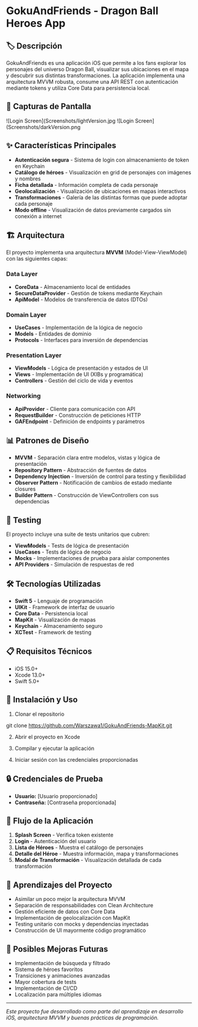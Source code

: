 # GokuAndFriends - Dragon Ball Heroes App


## 🏷️ Descripción


GokuAndFriends es una aplicación iOS que permite a los fans explorar los personajes del universo Dragon Ball, visualizar sus ubicaciones en el mapa y descubrir sus distintas transformaciones. La aplicación implementa una arquitectura MVVM robusta, consume una API REST con autenticación mediante tokens y utiliza Core Data para persistencia local.

## 📱 Capturas de Pantalla

![Login Screen](Screenshots/lightVersion.jpg
![Login Screen](Screenshots/darkVersion.png


## ✨ Características Principales

* **Autenticación segura** - Sistema de login con almacenamiento de token en Keychain
* **Catálogo de héroes** - Visualización en grid de personajes con imágenes y nombres
* **Ficha detallada** - Información completa de cada personaje
* **Geolocalización** - Visualización de ubicaciones en mapas interactivos
* **Transformaciones** - Galería de las distintas formas que puede adoptar cada personaje
* **Modo offline** - Visualización de datos previamente cargados sin conexión a internet

## 🏗️ Arquitectura

El proyecto implementa una arquitectura **MVVM** (Model-View-ViewModel) con las siguientes capas:

### Data Layer
* **CoreData** - Almacenamiento local de entidades
* **SecureDataProvider** - Gestión de tokens mediante Keychain
* **ApiModel** - Modelos de transferencia de datos (DTOs)

### Domain Layer
* **UseCases** - Implementación de la lógica de negocio
* **Models** - Entidades de dominio
* **Protocols** - Interfaces para inversión de dependencias

### Presentation Layer
* **ViewModels** - Lógica de presentación y estados de UI
* **Views** - Implementación de UI (XIBs y programática)
* **Controllers** - Gestión del ciclo de vida y eventos

### Networking
* **ApiProvider** - Cliente para comunicación con API
* **RequestBuilder** - Construcción de peticiones HTTP
* **GAFEndpoint** - Definición de endpoints y parámetros

## 📊 Patrones de Diseño

* **MVVM** - Separación clara entre modelos, vistas y lógica de presentación
* **Repository Pattern** - Abstracción de fuentes de datos
* **Dependency Injection** - Inversión de control para testing y flexibilidad
* **Observer Pattern** - Notificación de cambios de estado mediante closures
* **Builder Pattern** - Construcción de ViewControllers con sus dependencias


## 🧪 Testing

El proyecto incluye una suite de tests unitarios que cubren:

* **ViewModels** - Tests de lógica de presentación
* **UseCases** - Tests de lógica de negocio
* **Mocks** - Implementaciones de prueba para aislar componentes
* **API Providers** - Simulación de respuestas de red

## 🛠️ Tecnologías Utilizadas

* **Swift 5** - Lenguaje de programación
* **UIKit** - Framework de interfaz de usuario
* **Core Data** - Persistencia local
* **MapKit** - Visualización de mapas
* **Keychain** - Almacenamiento seguro
* **XCTest** - Framework de testing

## 📋 Requisitos Técnicos

* iOS 15.0+
* Xcode 13.0+
* Swift 5.0+

## 🚀 Instalación y Uso

1. Clonar el repositorio

git clone https://github.com/Warszawa1/GokuAndFriends-MapKit.git

2. Abrir el proyecto en Xcode

3. Compilar y ejecutar la aplicación
4. Iniciar sesión con las credenciales proporcionadas

## 🔒 Credenciales de Prueba

* **Usuario:** [Usuario proporcionado]
* **Contraseña:** [Contraseña proporcionada]


## 🔄 Flujo de la Aplicación

1. **Splash Screen** - Verifica token existente
2. **Login** - Autenticación del usuario
3. **Lista de Héroes** - Muestra el catálogo de personajes
4. **Detalle del Héroe** - Muestra información, mapa y transformaciones
5. **Modal de Transformación** - Visualización detallada de cada transformación

## 🧠 Aprendizajes del Proyecto

* Asimilar un poco mejor la arquitectura MVVM
* Separación de responsabilidades con Clean Architecture
* Gestión eficiente de datos con Core Data
* Implementación de geolocalización con MapKit
* Testing unitario con mocks y dependencias inyectadas
* Construcción de UI mayormente código programático

## 🚧 Posibles Mejoras Futuras

* Implementación de búsqueda y filtrado
* Sistema de héroes favoritos
* Transiciones y animaciones avanzadas
* Mayor cobertura de tests
* Implementación de CI/CD
* Localización para múltiples idiomas

---

*Este proyecto fue desarrollado como parte del aprendizaje en desarrollo iOS, arquitectura MVVM y buenas prácticas de programación.*
